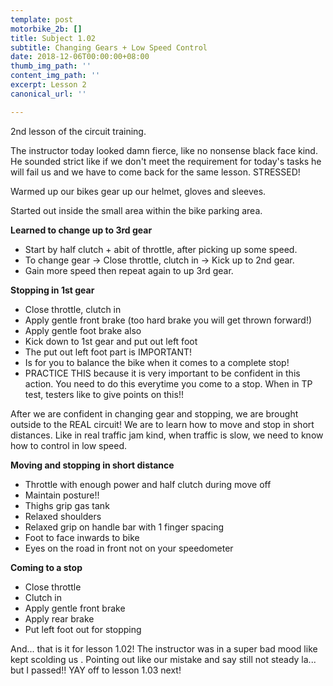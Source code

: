 ```yaml
---
template: post
motorbike_2b: []
title: Subject 1.02
subtitle: Changing Gears + Low Speed Control
date: 2018-12-06T00:00:00+08:00
thumb_img_path: ''
content_img_path: ''
excerpt: Lesson 2
canonical_url: ''

---
```

2nd lesson of the circuit training.

The instructor today looked damn fierce, like no nonsense black face kind. He sounded strict like if we don't meet the requirement for today's tasks he will fail us and we have to come back for the same lesson. STRESSED!

Warmed up our bikes gear up our helmet, gloves and sleeves.

Started out inside the small area within the bike parking area.

**Learned to change up to 3rd gear**

* Start by half clutch + abit of throttle, after picking up some speed.
* To change gear -> Close throttle, clutch in -> Kick up to 2nd gear.
* Gain more speed then repeat again to up 3rd gear.

**Stopping in 1st gear**

* Close throttle, clutch in
* Apply gentle front brake (too hard brake you will get thrown forward!)
* Apply gentle foot brake also
* Kick down to 1st gear and put out left foot
* The put out left foot part is IMPORTANT!
* Is for you to balance the bike when it comes to a complete stop!
* PRACTICE THIS because it is very important to be confident in this action. You need to do this everytime you come to a stop. When in TP test, testers like to give points on this!!

After we are confident in changing gear and stopping, we are brought outside to the REAL circuit! We are to learn how to move and stop in short distances. Like in real traffic jam kind, when traffic is slow, we need to know how to control in low speed.

**Moving and stopping in short distance**

* Throttle with enough power and half clutch during move off
* Maintain posture!!
* Thighs grip gas tank
* Relaxed shoulders
* Relaxed grip on handle bar with 1 finger spacing
* Foot to face inwards to bike
* Eyes on the road in front not on your speedometer

**Coming to a stop**

* Close throttle
* Clutch in
* Apply gentle front brake
* Apply rear brake
* Put left foot out for stopping

And... that is it for lesson 1.02! The instructor was in a super bad mood like kept scolding us . Pointing out like our mistake and say still not steady la... but I passed!! YAY off to lesson 1.03 next!